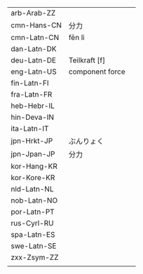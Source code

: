 | | | |
|-|-|-|
| arb-Arab-ZZ |  |  |
| cmn-Hans-CN | 分力 |  |
| cmn-Latn-CN | fēn lì |  |
| dan-Latn-DK |  |  |
| deu-Latn-DE | Teilkraft [f] |  |
| eng-Latn-US | component force |  |
| fin-Latn-FI |  |  |
| fra-Latn-FR |  |  |
| heb-Hebr-IL |  |  |
| hin-Deva-IN |  |  |
| ita-Latn-IT |  |  |
| jpn-Hrkt-JP | ぶんりょく |  |
| jpn-Jpan-JP | 分力 |  |
| kor-Hang-KR |  |  |
| kor-Kore-KR |  |  |
| nld-Latn-NL |  |  |
| nob-Latn-NO |  |  |
| por-Latn-PT |  |  |
| rus-Cyrl-RU |  |  |
| spa-Latn-ES |  |  |
| swe-Latn-SE |  |  |
| zxx-Zsym-ZZ |  |  |
|  |  |  |
